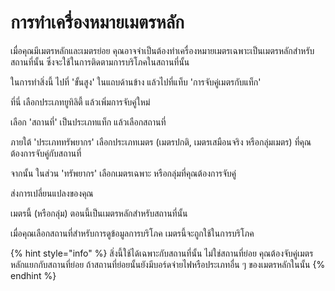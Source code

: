 # การทำเครื่องหมายเมตรหลัก

เมื่อคุณมีเมตรหลักและเมตรย่อย คุณอาจจำเป็นต้องทำเครื่องหมายเมตรเฉพาะเป็นเมตรหลักสำหรับสถานที่นั้น ซึ่งจะใช้ในการติดตามการบริโภคในสถานที่นั้น

ในการทำสิ่งนี้ ไปที่ 'ขั้นสูง' ในแถบด้านข้าง แล้วไปที่แท็บ 'การจับคู่เมตรกับแท็ก'

ที่นี่ เลือกประเภทยูทิลิตี้ แล้วเพิ่มการจับคู่ใหม่

เลือก 'สถานที่' เป็นประเภทแท็ก แล้วเลือกสถานที่

ภายใต้ 'ประเภททรัพยากร' เลือกประเภทเมตร (เมตรปกติ, เมตรเสมือนจริง หรือกลุ่มเมตร) ที่คุณต้องการจับคู่กับสถานที่

จากนั้น ในส่วน 'ทรัพยากร' เลือกเมตรเฉพาะ หรือกลุ่มที่คุณต้องการจับคู่

ส่งการเปลี่ยนแปลงของคุณ

เมตรนี้ (หรือกลุ่ม) ตอนนี้เป็นเมตรหลักสำหรับสถานที่นั้น

เมื่อคุณเลือกสถานที่สำหรับการดูข้อมูลการบริโภค เมตรนี้จะถูกใช้ในการบริโภค



{% hint style="info" %}
สิ่งนี้ใช้ได้เฉพาะกับสถานที่นั้น ไม่ใช่สถานที่ย่อย คุณต้องจับคู่เมตรหลักแยกกับสถานที่ย่อย ถ้าสถานที่ย่อยนั้นยังมีบอร์ดจ่ายไฟหรือประเภทอื่น ๆ ของเมตรหลักในนั้น
{% endhint %}